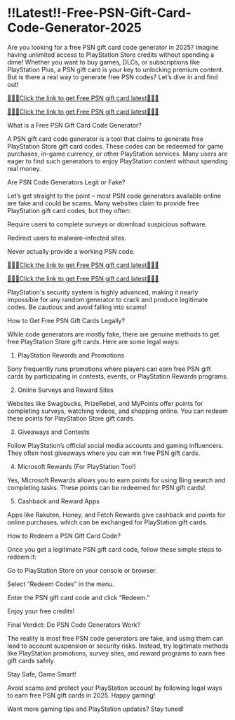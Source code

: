 # !!Latest!!-Free-PSN-Gift-Card-Code-Generator-2025
Are you looking for a free PSN gift card code generator in 2025? Imagine having unlimited access to PlayStation Store credits without spending a dime! Whether you want to buy games, DLCs, or subscriptions like PlayStation Plus, a PSN gift card is your key to unlocking premium content. But is there a real way to generate free PSN codes? Let’s dive in and find out!

[💚💚💚Click the link to get Free PSN gift card latest💚💚💚](https://authenticgiftcard.com/psuejnsgho/juwgshsjk.html)

[💚💚💚Click the link to get Free PSN gift card latest💚💚💚](https://authenticgiftcard.com/psuejnsgho/juwgshsjk.html)

What is a Free PSN Gift Card Code Generator?

A PSN gift card code generator is a tool that claims to generate free PlayStation Store gift card codes. These codes can be redeemed for game purchases, in-game currency, or other PlayStation services. Many users are eager to find such generators to enjoy PlayStation content without spending real money.

Are PSN Code Generators Legit or Fake?

Let’s get straight to the point – most PSN code generators available online are fake and could be scams. Many websites claim to provide free PlayStation gift card codes, but they often:

Require users to complete surveys or download suspicious software.

Redirect users to malware-infected sites.

Never actually provide a working PSN code.

[💚💚💚Click the link to get Free PSN gift card latest💚💚💚](https://authenticgiftcard.com/psuejnsgho/juwgshsjk.html)

[💚💚💚Click the link to get Free PSN gift card latest💚💚💚](https://authenticgiftcard.com/psuejnsgho/juwgshsjk.html)

PlayStation's security system is highly advanced, making it nearly impossible for any random generator to crack and produce legitimate codes. Be cautious and avoid falling into scams!

How to Get Free PSN Gift Cards Legally?

While code generators are mostly fake, there are genuine methods to get free PlayStation Store gift cards. Here are some legal ways:

1. PlayStation Rewards and Promotions

Sony frequently runs promotions where players can earn free PSN gift cards by participating in contests, events, or PlayStation Rewards programs.

2. Online Surveys and Reward Sites

Websites like Swagbucks, PrizeRebel, and MyPoints offer points for completing surveys, watching videos, and shopping online. You can redeem these points for PlayStation Store gift cards.

3. Giveaways and Contests

Follow PlayStation’s official social media accounts and gaming influencers. They often host giveaways where you can win free PSN gift cards.

4. Microsoft Rewards (For PlayStation Too!)

Yes, Microsoft Rewards allows you to earn points for using Bing search and completing tasks. These points can be redeemed for PSN gift cards!

5. Cashback and Reward Apps

Apps like Rakuten, Honey, and Fetch Rewards give cashback and points for online purchases, which can be exchanged for PlayStation gift cards.

How to Redeem a PSN Gift Card Code?

Once you get a legitimate PSN gift card code, follow these simple steps to redeem it:

Go to PlayStation Store on your console or browser.

Select “Redeem Codes” in the menu.

Enter the PSN gift card code and click “Redeem.”

Enjoy your free credits!

Final Verdict: Do PSN Code Generators Work?

The reality is most free PSN code generators are fake, and using them can lead to account suspension or security risks. Instead, try legitimate methods like PlayStation promotions, survey sites, and reward programs to earn free gift cards safely.

Stay Safe, Game Smart!

Avoid scams and protect your PlayStation account by following legal ways to earn free PSN gift cards in 2025. Happy gaming!

Want more gaming tips and PlayStation updates? Stay tuned!
